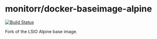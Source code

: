 # monitorr/docker-baseimage-alpine

[![Build Status](https://travis-ci.org/organizrTools/docker-baseimage-alpine.svg?branch=master)](https://travis-ci.org/organizrTools/docker-baseimage-alpine)

Fork of the LSIO Alpine base image.
